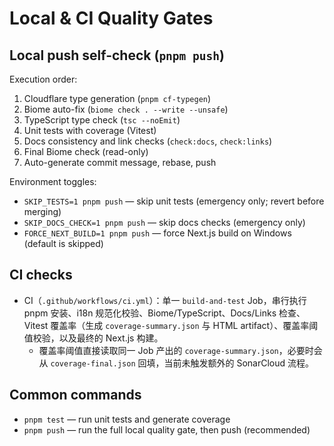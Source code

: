 # Local & CI Quality Gates

## Local push self-check (`pnpm push`)
Execution order:
1. Cloudflare type generation (`pnpm cf-typegen`)
2. Biome auto-fix (`biome check . --write --unsafe`)
3. TypeScript type check (`tsc --noEmit`)
4. Unit tests with coverage (Vitest)
5. Docs consistency and link checks (`check:docs`, `check:links`)
6. Final Biome check (read-only)
7. Auto-generate commit message, rebase, push

Environment toggles:
- `SKIP_TESTS=1 pnpm push` — skip unit tests (emergency only; revert before merging)
- `SKIP_DOCS_CHECK=1 pnpm push` — skip docs checks (emergency only)
- `FORCE_NEXT_BUILD=1 pnpm push` — force Next.js build on Windows (default is skipped)

## CI checks
- CI（`.github/workflows/ci.yml`）：单一 `build-and-test` Job，串行执行 pnpm 安装、i18n 规范化校验、Biome/TypeScript、Docs/Links 检查、Vitest 覆盖率（生成 `coverage-summary.json` 与 HTML artifact）、覆盖率阈值校验，以及最终的 Next.js 构建。
  - 覆盖率阈值直接读取同一 Job 产出的 `coverage-summary.json`，必要时会从 `coverage-final.json` 回填，当前未触发额外的 SonarCloud 流程。

## Common commands
- `pnpm test` — run unit tests and generate coverage
- `pnpm push` — run the full local quality gate, then push (recommended)

